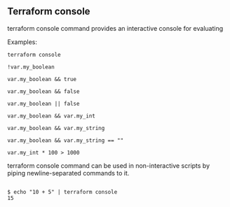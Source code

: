 ## Terraform console 

terraform console command provides an interactive console for evaluating 

Examples:
```
terraform console

!var.my_boolean

var.my_boolean && true

var.my_boolean && false

var.my_boolean || false

var.my_boolean && var.my_int

var.my_boolean && var.my_string

var.my_boolean && var.my_string == ""

var.my_int * 100 > 1000

```

terraform console command can be used in non-interactive scripts by piping newline-separated commands to it. 

```

$ echo "10 + 5" | terraform console
15

```
